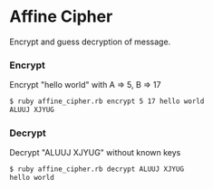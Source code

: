 # Affine Cipher
Encrypt and guess decryption of message.

### Encrypt
Encrypt "hello world" with A => 5, B => 17

```sh
$ ruby affine_cipher.rb encrypt 5 17 hello world
ALUUJ XJYUG
```

### Decrypt
Decrypt "ALUUJ XJYUG" without known keys

```sh
$ ruby affine_cipher.rb decrypt ALUUJ XJYUG
hello world
```
